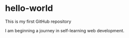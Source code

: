# hello-world
This is my first GitHub repository

I am beginning a journey in self-learning web development.
